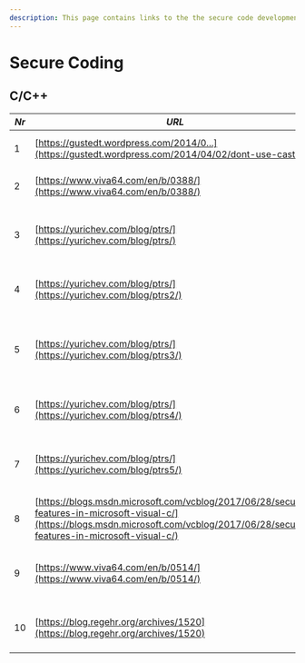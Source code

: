 ```yaml
---
description: This page contains links to the the secure code development related topics.
---
```


# Secure Coding

## C/C++

| *Nr* | *URL* | *Description* | *Date* | *Author* |
| -- | -- | -- | -- | -- |
| 1 | [https://gustedt.wordpress.com/2014/0...](https://gustedt.wordpress.com/2014/04/02/dont-use-casts-i/) | Don’t use casts | 02-04-2014 | Jens Gustedt |
| 2 | [https://www.viva64.com/en/b/0388/](https://www.viva64.com/en/b/0388/) | Safe Clearing of Private Data | 06-04-2016 | Roman Fomichev |
| 3 | [https://yurichev.com/blog/ptrs/](https://yurichev.com/blog/ptrs/) | 8-May-2016: C/C++ pointers: yet another short example | 08-05-2016 | Yurichev | 
| 4 | [https://yurichev.com/blog/ptrs/](https://yurichev.com/blog/ptrs2/) | 22-May-2016: C/C++ pointers: yet another abuse | 22-05-2016 |  Yurichev | 
| 5 | [https://yurichev.com/blog/ptrs/](https://yurichev.com/blog/ptrs3/) | 2-Jun-2016: C/C++ pointers: pointers abuse in Windows kernel | 02-06-2016 | Yurichev |  
| 6 | [https://yurichev.com/blog/ptrs/](https://yurichev.com/blog/ptrs4/) | 13-Jun-2016: C/C++ pointers: null pointers | 13-06-2016 |  Yurichev | 
| 7 | [https://yurichev.com/blog/ptrs/](https://yurichev.com/blog/ptrs5/) | 29-Jun-2016: C/C++ pointers: array as function argument | 29-06-2017 | Yurichev |  
| 8 | [https://blogs.msdn.microsoft.com/vcblog/2017/06/28/security-features-in-microsoft-visual-c/](https://blogs.msdn.microsoft.com/vcblog/2017/06/28/security-features-in-microsoft-visual-c/) | Security Features in Microsoft Visual C++ | 28-06-2017 | Andrew Pardoe |
| 9 | [https://www.viva64.com/en/b/0514/](https://www.viva64.com/en/b/0514/) | How Can PVS-Studio Help in the Detection of Vulnerabilities? | 20-06-2017 | Sergey Vasiliev |
| 10 | [https://blog.regehr.org/archives/1520](https://blog.regehr.org/archives/1520) | Undefined Behavior in 2017 | 04-07-2017 | Pascal Cuoq, John Regehr |
